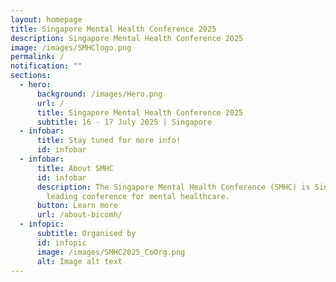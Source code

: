 ```yaml
---
layout: homepage
title: Singapore Mental Health Conference 2025
description: Singapore Mental Health Conference 2025
image: /images/SMHClogo.png
permalink: /
notification: ""
sections:
  - hero:
      background: /images/Hero.png
      url: /
      title: Singapore Mental Health Conference 2025
      subtitle: 16 - 17 July 2025 | Singapore
  - infobar:
      title: Stay tuned for more info!
      id: infobar
  - infobar:
      title: About SMHC
      id: infobar
      description: The Singapore Mental Health Conference (SMHC) is Singapore's
        leading conference for mental healthcare.
      button: Learn more
      url: /about-bicomh/
  - infopic:
      subtitle: Organised by
      id: infopic
      image: /images/SMHC2025_CoOrg.png
      alt: Image alt text
---
```


